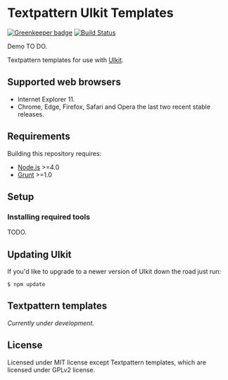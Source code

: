 # Textpattern UIkit Templates

[![Greenkeeper badge](https://badges.greenkeeper.io/philwareham/textpattern-uikit.svg)](https://greenkeeper.io/)
[![Build Status](https://img.shields.io/travis/philwareham/textpattern-uikit/master.svg)](https://travis-ci.org/philwareham/textpattern-uikit)

Demo TO DO.

Textpattern templates for use with [UIkit](https://getuikit.com).

## Supported web browsers

* Internet Explorer 11.
* Chrome, Edge, Firefox, Safari and Opera the last two recent stable releases.

## Requirements

Building this repository requires:

* [Node.js](https://nodejs.org/) >=4.0
* [Grunt](https://gruntjs.com/) >=1.0

## Setup

### Installing required tools

TODO.

## Updating UIkit

If you'd like to upgrade to a newer version of UIkit down the road just run:

```ShellSession
$ npm update
```

## Textpattern templates

*Currently under development.*

## License

Licensed under MIT license except Textpattern templates, which are licensed under GPLv2 license.
